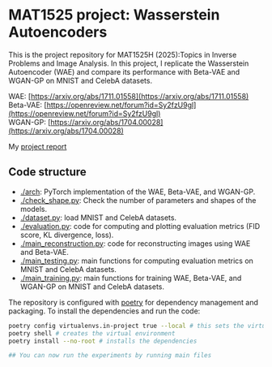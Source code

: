 # MAT1525 project: Wasserstein Autoencoders

This is the project repository for MAT1525H (2025):Topics in Inverse Problems and Image Analysis. In this project, I replicate the Wasserstein Autoencoder (WAE) and compare its performance with Beta-VAE and WGAN-GP on MNIST and CelebA datasets.

WAE: [https://arxiv.org/abs/1711.01558](https://arxiv.org/abs/1711.01558)  
Beta-VAE: [https://openreview.net/forum?id=Sy2fzU9gl](https://openreview.net/forum?id=Sy2fzU9gl)  
WGAN-GP: [https://arxiv.org/abs/1704.00028](https://arxiv.org/abs/1704.00028)  


My [project report](./project_report.pdf)

## Code structure

- [./arch](./arch): PyTorch implementation of the WAE, Beta-VAE, and WGAN-GP.
- [./check_shape.py](./check_shape.py): Check the number of parameters and shapes of the models.
- [./dataset.py](./dataset.py): load MNIST and CelebA datasets.
- [./evaluation.py](./evaluation.py): code for computing and plotting evaluation metrics (FID score, KL divergence, loss).
- [./main_reconstruction.py](./main_reconstruction.py): code for reconstructing images using WAE and Beta-VAE.
- [./main_testing.py](./main_testing.py): main functions for computing evaluation metrics on MNIST and CelebA datasets.
- [./main_training.py](./main_training.py): main functions for training WAE, Beta-VAE, and WGAN-GP on MNIST and CelebA datasets.


The repository is configured with [poetry](https://python-poetry.org/) for dependency management and packaging. To install the dependencies and run the code:

```bash
poetry config virtualenvs.in-project true --local # this sets the virtual environment path to be in the local directory.
poetry shell # creates the virtual environment
poetry install --no-root # installs the dependencies

## You can now run the experiments by running main files
```